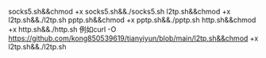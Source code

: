 socks5.sh&&chmod +x socks5.sh&&./socks5.sh
l2tp.sh&&chmod +x l2tp.sh&&./l2tp.sh
pptp.sh&&chmod +x pptp.sh&&./pptp.sh
http.sh&&chmod +x http.sh&&./http.sh
例如curl -O https://github.com/kong850539619/tianyiyun/blob/main/l2tp.sh&&chmod +x l2tp.sh&&./l2tp.sh

